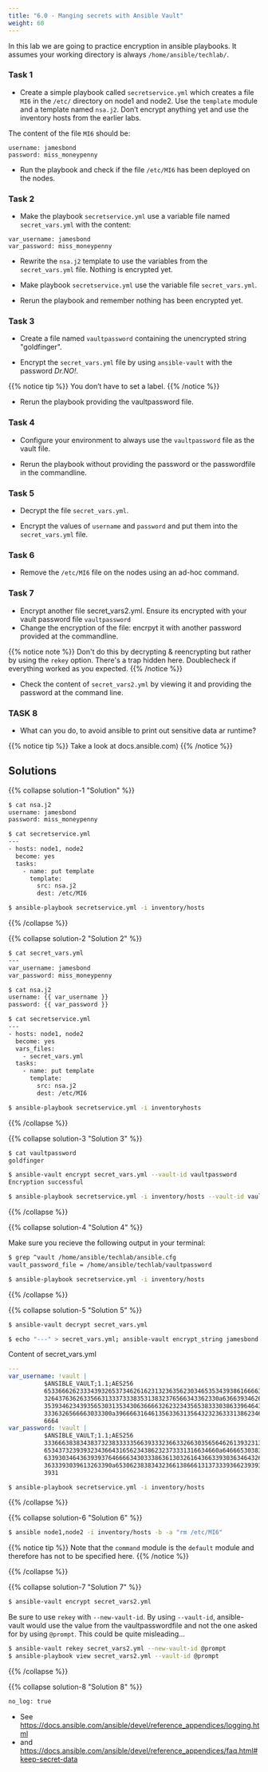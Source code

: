 ```yaml
---
title: "6.0 - Manging secrets with Ansible Vault"
weight: 60
---
```


In this lab we are going to practice encryption in ansible playbooks. It
assumes your working directory is always `/home/ansible/techlab/`.

### Task 1

  - Create a simple playbook called `secretservice.yml` which creates a
    file `MI6` in the `/etc/` directory on node1 and node2. Use the
    `template` module and a template named `nsa.j2`. Don’t encrypt
    anything yet and use the inventory hosts from the earlier labs.

The content of the file `MI6` should be:

    username: jamesbond
    password: miss_moneypenny

  - Run the playbook and check if the file `/etc/MI6` has been deployed
    on the nodes.

### Task 2

  - Make the playbook `secretservice.yml` use a variable file named
    `secret_vars.yml` with the content:

<!-- end list -->

    var_username: jamesbond
    var_password: miss_moneypenny

  - Rewrite the `nsa.j2` template to use the variables from the
    `secret_vars.yml` file. Nothing is encrypted yet.

  - Make playbook `secretservice.yml` use the variable file
    `secret_vars.yml`.

  - Rerun the playbook and remember nothing has been encrypted yet.

### Task 3

  - Create a file named `vaultpassword` containing the unencrypted
    string "goldfinger".

  - Encrypt the `secret_vars.yml` file by using `ansible-vault` with the
    password *Dr.NO\!*.

{{% notice tip %}}
You don’t have to set a label.
{{% /notice %}}

  - Rerun the playbook providing the vaultpassword file.

### Task 4

  - Configure your environment to always use the `vaultpassword` file as
    the vault file.

  - Rerun the playbook without providing the password or the
    passwordfile in the commandline.

### Task 5

  - Decrypt the file `secret_vars.yml`.

  - Encrypt the values of `username` and `password` and put them into
    the `secret_vars.yml` file.

### Task 6

  - Remove the `/etc/MI6` file on the nodes using an ad-hoc command.

### Task 7

- Encrypt another file secret_vars2.yml. Ensure its encrypted with your vault password file `vaultpassword`
- Change the encryption of the file: encrpyt it with another password provided at the commandline.

{{% notice note %}}
 Don't do this by decrypting & reencrypting but rather by using the `rekey` option. 
 There's a trap hidden here. Doublecheck if everything worked as you expected.
{{% /notice %}}

- Check the content of `secret_vars2.yml` by viewing it and providing the password at the command line.

### TASK 8

- What can you do, to avoid ansible to print out sensitive data ar runtime?

{{% notice tip %}} 
Take a look at docs.ansible.com)
{{% /notice %}}


## Solutions


{{% collapse solution-1 "Solution" %}}
```bash
$ cat nsa.j2 
username: jamesbond
password: miss_moneypenny

$ cat secretservice.yml 
---
- hosts: node1, node2
  become: yes
  tasks:
    - name: put template
      template:
        src: nsa.j2
        dest: /etc/MI6

$ ansible-playbook secretservice.yml -i inventory/hosts  
```
{{% /collapse %}}


{{% collapse solution-2 "Solution 2" %}}

```bash
$ cat secret_vars.yml 
---
var_username: jamesbond
var_password: miss_moneypenny

$ cat nsa.j2 
username: {{ var_username }}
password: {{ var_password }}

$ cat secretservice.yml 
---
- hosts: node1, node2
  become: yes
  vars_files:
    - secret_vars.yml
  tasks:
    - name: put template
      template:
        src: nsa.j2
        dest: /etc/MI6

$ ansible-playbook secretservice.yml -i inventoryhosts
```
{{% /collapse %}}

{{% collapse solution-3 "Solution 3" %}}
```bash
$ cat vaultpassword 
goldfinger

$ ansible-vault encrypt secret_vars.yml --vault-id vaultpassword
Encryption successful

$ ansible-playbook secretservice.yml -i inventory/hosts --vault-id vaultpassword
```
{{% /collapse %}}

{{% collapse solution-4 "Solution 4" %}}

Make sure you recieve the following output in your terminal:

```bash
$ grep ^vault /home/ansible/techlab/ansible.cfg 
vault_password_file = /home/ansible/techlab/vaultpassword

$ ansible-playbook secretservice.yml -i inventory/hosts
```

{{% /collapse %}}

{{% collapse solution-5 "Solution 5" %}}

```bash
$ ansible-vault decrypt secret_vars.yml

$ echo "---" > secret_vars.yml; ansible-vault encrypt_string jamesbond -n var_username >> secret_vars.yml; ansible-vault encrypt_string miss_moneypenny -n var_password >> secret_vars.yml
```

Content of secret_vars.yml
```yaml
---
var_username: !vault |
          $ANSIBLE_VAULT;1.1;AES256
          65336662623334393265373462616231323635623034653534393861666637333232383438393534
          3264376362633566313337333835313832376566343362330a636639346263323961636232306134
          35393462343935653031353430636666326232343565383330386339646436376265316264376366
          3336326566663033300a396666316461356336313564323236333138623465373439343032333930
          6664
var_password: !vault |
          $ANSIBLE_VAULT;1.1;AES256
          33366638383438373238333335663933323663326630356564626139323135306563343335613331
          6534373239393234366431656234386232373331316634660a646665303838636465303638316366
          63393034643639393764666634303338636130326164366339303634643264646235323637326661
          3633393039613263390a653062383834323661386661313733393662393935663263633565396133
          3931
```
```bash
$ ansible-playbook secretservice.yml -i inventory/hosts
```

{{% /collapse %}}

{{% collapse solution-6 "Solution 6" %}}
```bash
$ ansible node1,node2 -i inventory/hosts -b -a "rm /etc/MI6"
```

{{% notice tip %}} 
Note that the `command` module is the `default` module and therefore has not to be specified here.
{{% /notice %}}

{{% /collapse %}}

{{% collapse solution-7 "Solution 7" %}}

```bash
$ ansible-vault encrypt secret_vars2.yml
```

Be sure to use `rekey` with `--new-vault-id`. By using `--vault-id`, ansible-vault would use the value from the vaultpasswordfile and not the one asked for by using `@prompt`. This could be quite misleading...

```bash
$ ansible-vault rekey secret_vars2.yml --new-vault-id @prompt
$ ansible-playbook view secret_vars2.yml --vault-id @prompt
```

{{% /collapse %}}

{{% collapse solution-8 "Solution 8" %}}
```bash
no_log: true
```

- See https://docs.ansible.com/ansible/devel/reference_appendices/logging.html
- and https://docs.ansible.com/ansible/devel/reference_appendices/faq.html#keep-secret-data

